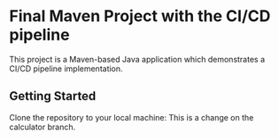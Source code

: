 # Final Maven Project with the CI/CD pipeline

This project is a Maven-based Java application which demonstrates a CI/CD pipeline implementation.

## Getting Started

Clone the repository to your local machine:
This is a change on the calculator branch.
